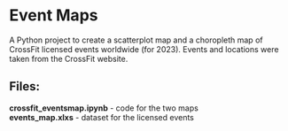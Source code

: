# Event Maps

A Python project to create a scatterplot map and a choropleth map of CrossFit licensed events worldwide (for 2023). Events and locations were taken from the CrossFit website.

## Files: <br>
**crossfit_eventsmap.ipynb** - code for the two maps<br>
**events_map.xlxs** - dataset for the licensed events<br>
